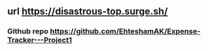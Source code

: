 

## url https://disastrous-top.surge.sh/


### Github repo https://github.com/EhteshamAK/Expense-Tracker---Project1

